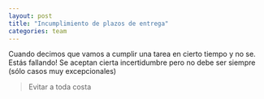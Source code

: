 ```yaml
---
layout: post
title: "Incumplimiento de plazos de entrega"
categories: team
---
```


Cuando decimos que vamos a cumplir una tarea en cierto tiempo y <!--more-->no se. Estás fallando!
Se aceptan cierta incertidumbre pero no debe ser siempre (sólo casos muy excepcionales)

> Evitar a toda costa
